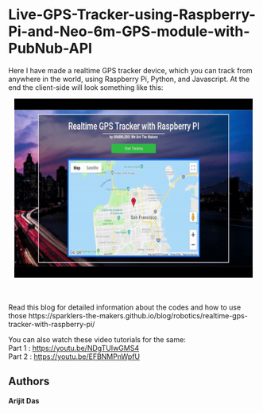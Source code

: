 # Live-GPS-Tracker-using-Raspberry-Pi-and-Neo-6m-GPS-module-with-PubNub-API
Here I have made a realtime GPS tracker device, which you can track from anywhere in the world, using Raspberry Pi, Python, and Javascript. At the end the client-side will look something like this:
<p align="center">
<a href="#"><img src="map2.gif" alt="" width="480" height="360"></a>
</p>
</br></br>
Read this blog for detailed information about the codes and how to use those https://sparklers-the-makers.github.io/blog/robotics/realtime-gps-tracker-with-raspberry-pi/

You can also watch these video tutorials for the same:</br>
Part 1 : https://youtu.be/NDgTUIwGMS4</br>
Part 2 : https://youtu.be/EFBNMPnWpfU

## Authors

**Arijit Das** 
